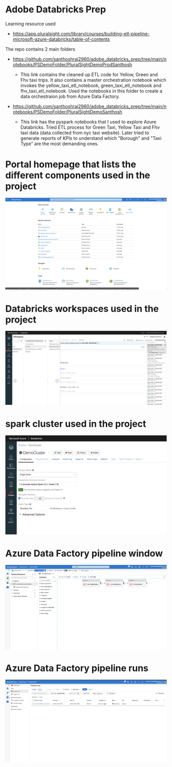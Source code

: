 # Adobe Databricks Prep

Learning resource used
- https://app.pluralsight.com/library/courses/building-etl-pipeline-microsoft-azure-databricks/table-of-contents

The repo contains 2 main folders
- https://github.com/santhoshraj2960/adobe_databricks_prep/tree/main/notebooks/PSDemoFolder/PluralSightDemoProdSanthosh
    - This link contains the cleaned up ETL code for Yellow, Green and Fhv taxi trips. It also contains a master orchestration notebook which invokes the           yellow_taxi_etl_notebook, green_taxi_etl_notebook and fhv_taxi_etl_notebook. Used the notebooks in this folder to create a data orchestraion job from Azure         Data Factory.

- https://github.com/santhoshraj2960/adobe_databricks_prep/tree/main/notebooks/PSDemoFolder/PluralSightDemoSanthosh
    - This link has the pyspark notebooks that I used to explore Azure Databricks. Tried ETL process for Green Taxi, Yellow Taxi and Fhv taxi data (data           collected from nyc taxi website). Later tried to generate reports of KPIs to understand which "Borough" and "Taxi Type" are the most demanding ones.

# Portal homepage that lists the different components used in the project
![alt text](https://github.com/santhoshraj2960/adobe_databricks_prep/blob/main/screenshots/all_azure_resources_used.png)

# Databricks workspaces used in the project
![alt text](https://github.com/santhoshraj2960/adobe_databricks_prep/blob/main/screenshots/databricks_workspace_used.png)

# spark cluster used in the project
![alt text](https://github.com/santhoshraj2960/adobe_databricks_prep/blob/main/screenshots/cluster_used_for_taxi_project.png)

# Azure Data Factory pipeline window
![alt text](https://github.com/santhoshraj2960/adobe_databricks_prep/blob/main/screenshots/ETL_pipeline_data_factory.png)

# Azure Data Factory pipeline runs
![alt text](https://github.com/santhoshraj2960/adobe_databricks_prep/blob/main/screenshots/ETL_pipeline_run.png)
